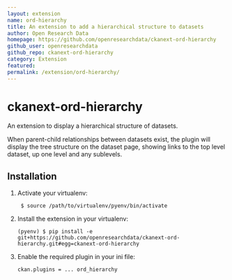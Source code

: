 ```yaml
---
layout: extension
name: ord-hierarchy
title: An extension to add a hierarchical structure to datasets
author: Open Research Data
homepage: https://github.com/openresearchdata/ckanext-ord-hierarchy
github_user: openresearchdata
github_repo: ckanext-ord-hierarchy
category: Extension
featured: 
permalink: /extension/ord-hierarchy/
---
```



ckanext-ord-hierarchy
=====================

An extension to display a hierarchical structure of datasets.

When parent-child relationships between datasets exist, the plugin will
display the tree structure on the dataset page, showing links to the top
level dataset, up one level and any sublevels.

Installation
------------

1.  Activate your virtualenv:

         $ source /path/to/virtualenv/pyenv/bin/activate

2.  Install the extension in your virtualenv:

        (pyenv) $ pip install -e git+https://github.com/openresearchdata/ckanext-ord-hierarchy.git#egg=ckanext-ord-hierarchy

3.  Enable the required plugin in your ini file:

        ckan.plugins = ... ord_hierarchy

